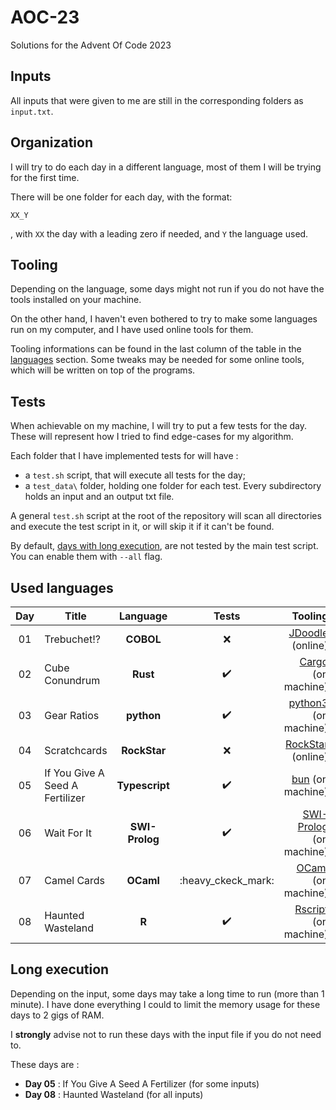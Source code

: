 # AOC-23
Solutions for the Advent Of Code 2023

## Inputs
All inputs that were given to me are still in the corresponding folders as `input.txt`.

## Organization
I will try to do each day in a different language, most of them I will be trying for the first time.

There will be one folder for each day, with the format:

`XX_Y`

, with `XX` the day with a leading zero if needed, and `Y` the language used.

## Tooling 

Depending on the language, some days might not run if you do not have the tools installed on your machine. 

On the other hand, I haven't even bothered to try to make some languages run on my computer, and I have used online tools for them.

Tooling informations can be found in the last column of the table in the [languages](#languages) section. Some tweaks may be needed for some online tools, which will be written on top of the programs.

## Tests
When achievable on my machine, I will try to put a few tests for the day. These will represent how I tried to find edge-cases for my algorithm.

Each folder that I have implemented tests for will have :

- a `test.sh` script, that will execute all tests for the day;
- a `test_data\` folder, holding one folder for each test. Every subdirectory holds an input and an output txt file.

A general `test.sh` script at the root of the repository will scan all directories and execute the test script in it, or will skip it if it can't be found.

By default, [days with long execution](long), are not tested by the main test script. You can enable them with `--all` flag.

## <a name="languages"></a> Used languages 

| Day 	| Title								| Language 			| Tests 				| Tooling 	|
| :-: 	| -----                           	| :--------:		| :---: 				| ---: 		|
| 01  	| Trebuchet!?                     	| **COBOL** 		| :x: 					| [JDoodle](https://www.jdoodle.com/execute-cobol-online/) (online) |
| 02  	| Cube Conundrum                  	| **Rust** 			| :heavy_check_mark: 	| [Cargo](https://doc.rust-lang.org/cargo/) (on machine) |
| 03  	| Gear Ratios                     	| **python** 		| :heavy_check_mark: 	| [python3](https://www.python.org/download/releases/3.0/) (on machine) |
| 04  	| Scratchcards                		| **RockStar** 		| :x: 					| [RockStar](https://codewithrockstar.com/online) (online) |
| 05  	| If You Give A Seed A Fertilizer 	| **Typescript** 	| :heavy_check_mark: 	| [bun](https://bun.sh/) (on machine) |
| 06	| Wait For It						| **SWI-Prolog**	| :heavy_check_mark:	| [SWI-Prolog](https://www.swi-prolog.org/Download.html) (on machine) |
| 07 	| Camel Cards						| **OCaml**			| :heavy_ckeck_mark:	| [OCaml](https://ocaml.org/) (on machine) |
| 08	| Haunted Wasteland					| **R**				| :heavy_check_mark:	| [Rscript](https://cran.r-project.org/) (on machine) |

## <a name="long"></a> Long execution

Depending on the input, some days may take a long time to run (more than 1 minute). I have done everything I could to limit the memory usage for these days to 2 gigs of RAM.

I **strongly** advise not to run these days with the input file if you do not need to.

These days are : 

- **Day 05** : If You Give A Seed A Fertilizer (for some inputs)
- **Day 08** : Haunted Wasteland (for all inputs)
